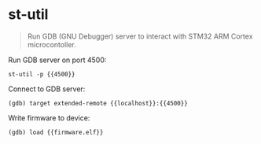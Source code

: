 st-util
=======

> Run GDB (GNU Debugger) server to interact with STM32 ARM Cortex microcontoller.

Run GDB server on port 4500:

    st-util -p {{4500}}

Connect to GDB server:

    (gdb) target extended-remote {{localhost}}:{{4500}}

Write firmware to device:

    (gdb) load {{firmware.elf}}
